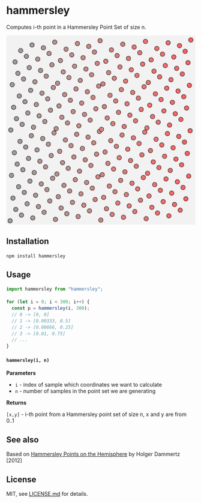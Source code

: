 # hammersley

Computes i-th point in a Hammersley Point Set of size n.

![](screenshot.png)

## Installation

```bash
npm install hammersley
```

## Usage

```js
import hammersley from "hammersley";

for (let i = 0; i < 300; i++) {
  const p = hammersley(i, 300);
  // 0 -> [0, 0]
  // 1 -> [0.00333, 0.5]
  // 2 -> [0.00666, 0.25]
  // 3 -> [0.01, 0.75]
  // ...
}
```

#### `hammersley(i, n)`

**Parameters**

- `i` - index of sample which coordinates we want to calculate
- `n` - number of samples in the point set we are generating

**Returns**

`[x,y]` - i-th point from a Hammersley point set of size n, x and y are from 0..1

## See also

Based on [Hammersley Points on the Hemisphere](http://holger.dammertz.org/stuff/notes_HammersleyOnHemisphere.html) by Holger Dammertz [2012]

## License

MIT, see [LICENSE.md](http://github.com/vorg/hammersley/blob/master/LICENSE.md) for details.
